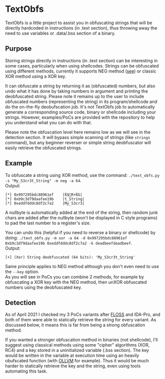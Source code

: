 # TextObfs

TextObfs is a little project to assist you in obfuscating strings that will be directly hardcoded in instructions (in .text section), thus throwing away the need to use variables or .data/.bss section of a binary.

## Purpose

Storing strings directly in instructions (in .text section) can be interesting in some cases, particularly when using shellcodes.
Strings can be obfuscated using different methods, currently it supports NEG method ([see](https://www.aldeid.com/wiki/X86-assembly/Instructions/neg)) or classic XOR method using a XOR key.

It can obfuscate a string by returning it as (obfuscated) numbers, but also undo what it has done by taking numbers in argument and printing the deobfuscated string.
Please note it remains up to the user to include obfuscated numbers (representing the string) in its program/shellcode and do the on-the-fly deobufscation job. It's not TextObfs job to automatically generate a corresponding source code, binary or shellcode including your strings. However, examples/PoCs are provided with the repository to help you understand what you can do with that.

Please note the obfuscation level here remains low as we will see in the detection section.
It will bypass simple scanning of strings (like `strings` command), but any beginner reverser or simple string deobfuscator will easily retrieve the obfuscated strings.

## Example

To obfuscate a string using XOR method, use the command: `./text_obfs.py -s "My_S3cr3t_String" -m neg -a 64`.\
Output:
```
[*] 0x997295bdc88961ef    |ß$R+ßG|
[*] 0xb9c3d79daafee19b    |t_String|
[*] 0xeddfdddc8df2c7a2    |My_S3cr3|
```
A nullbyte is automatically added at the end of the string, then random junk chars are added after the nullbyte (won't be displayed in C style programs) to pad the last number to a register's size.

You can undo this (helpful if you need to reverse a binary or shellcode) by doing: `./text_obfs.py -m xor -a 64 -d 0x997295bdc88961ef 0xb9c3d79daafee19b 0xeddfdddc8df2c7a2 -k deadbeefdeadbeef`.\
Output:
```
[+] (Xor) String deobfuscated (64 bits): 'My_S3cr3t_String'
```

Same principle applies to NEG method although you don't even need to use the `--key` option.\
As you will see in PoCs you can combine 2 methods, for example by obfuscating a XOR key with the NEG method, then unXOR obfuscated numbers using the deobfuscated key.

## Detection

As of April 2021 I checked my 3 PoCs variants after [FLOSS](https://github.com/fireeye/flare-floss) and IDA-Pro, and both of them were able to statically retrieve the string for every variant. As discussed below, it means this is far from being a strong obfuscation method.

If you wanted a stronger obfuscation method in binaries (not shellcode), I'll suggest using classical methods using some "cipher" algorithms (XOR, RC4) and a key stored in a uninitialized variable (.bss section). The key would be written in the variable at execution time using an heavily obufscated function (with [OLLVM](https://github.com/obfuscator-llvm/obfuscator) for example).
Thus it would be much harder to statically retrieve the key and the string, even using tools automating this task.
